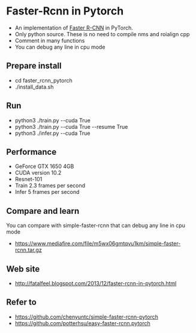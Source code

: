 # Faster-Rcnn in Pytorch
- An implementation of [Faster R-CNN](https://arxiv.org/pdf/1506.01497.pdf) in PyTorch.
- Only python source. These is no need to compile nms and roialign cpp
- Comment in many functions
- You can debug any line in cpu mode

## Prepare install
- cd faster_rcnn_pytorch
- ./install_data.sh

## Run
- python3 ./train.py --cuda True
- python3 ./train.py --cuda True --resume True
- python3 ./infer.py --cuda True

## Performance
- GeForce GTX 1650 4GB
- CUDA version 10.2
- Resnet-101
- Train 2.3 frames per second
- Infer 5 frames per second

## Compare and learn
You can compare with simple-faster-rcnn that can debug any line in cpu mode
- https://www.mediafire.com/file/m5wx06gmtqvu1km/simple-faster-rcnn.tar.gz

## Web site
- http://fatalfeel.blogspot.com/2013/12/faster-rcnn-in-pytorch.html

## Refer to
- https://github.com/chenyuntc/simple-faster-rcnn-pytorch
- https://github.com/potterhsu/easy-faster-rcnn.pytorch
